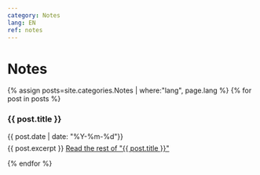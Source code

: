```yaml
---
category: Notes
lang: EN
ref: notes
---
```



<h1>Notes</h1>
<div class="posts">
  {% assign posts=site.categories.Notes | where:"lang", page.lang %}
  {% for post in posts %}
   <article class="post">

   <h3 style="margin-bottom:0">
   
   {{ post.title }}
      </h3>
      <div class="date">
        {{ post.date | date: "%Y-%m-%d"}}
      </div>
           <p style="margin-top: .5em;">
        {{ post.excerpt }} <a href="{{ site.baseurl }}{{ post.url }}" class="read-more"><span class="fa fa-arrow-right"></span> Read the rest of "{{ post.title }}"</a>
      </p>


   </article>
    
  {% endfor %}
</div>

